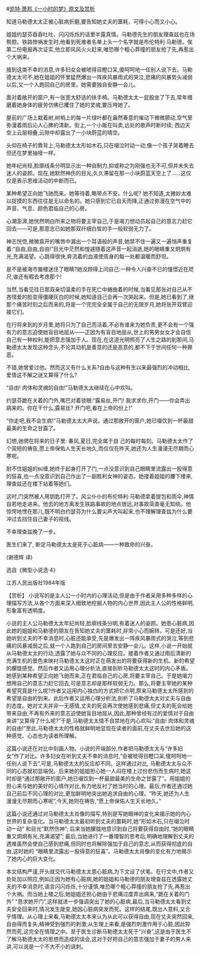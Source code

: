 #[凯特·萧邦《一小时的梦》原文及赏析](https://www.vrrw.net/wx/15455.html)

知道马勒德太太正被心脏病折磨,要告知她丈夫的噩耗，可得小心而又小心。

姐姐约瑟芬吞吞吐吐、闪闪烁烁的话里半露真情。马勒德先生的朋友理查兹也在场帮腔。铁路惨祸发生时,他看到死难者名单上头一个名字就是布伦特利·马勒德。俟第二份电报再次证实,他立即风风火火赶来,唯恐哪个粗心莽撞的朋友抢了先,再惹出个大祸来。

接到这类不幸的消息,许多妇女会被唬得目瞪口呆,傻呵呵地一任别人说下去。马勒德太太可不,她在姐姐的怀里猛然爆出一阵疾风暴雨式的哭泣,悲痛的风暴势头减弱以后,又一个人跑回自己的房里。她需要独自安静一会儿。

面对着敞开的窗户,有一张宽大舒适的扶手椅。马勒德太太一屁股坐了下去,常年缠磨着她身体的疲劳仿佛已攫住了她的灵魂,要压垮她了。

屋前的广场上栽着树,树梢上的每一片绿叶都在盎然春意的催动下微微颤动,空气里弥漫着雨后沁人心脾的清新。街上,一个小贩在叫卖,远处的歌声时断时续; 西边天空上云层相叠,云隙中却露出了一小块蔚蓝的晴空。

头仰在椅子的靠背上,马勒德太太形如木石,只在啜泣时动一动,像一个孩子哭着睡去但还在梦里抽噎一样。

她年纪尚轻,脸廓线条分明显示出一种自制力,抑或称之为刚强也无不可,但并未失去迷人的姿颜。现在,她默然神伤的目光,久久滞留在那一小块蔚蓝天空上了……这仅仅是表示思维活动的中断而已。

某种希望正向她飞驰而来。她等待着,略带点不安。什么呢? 她不知道,太微妙太难以捉摸的东西往往是无以命名的。她只感到它已自天而降,正通过弥漫在空气中的声音、气息、颜色君临自己的心房。

心潮澎湃,她恍然明白所来之物将要主宰自己,于是竭力想动员起自己的意志力赶它回去——可是,那意志已如她那双纤细白皙的手一般软弱无力了。

神志恍惚,微微翕开的嘴唇中漏出一个耳语般的声音,她禁不住一遍又一遍悄声重复着:“自由,自由,自由!”目光中茫然和惶遽随着这声音一起消逝,她的眼睛重又炯炯有光,充满渴望。心跳得很快,奔流着的血液使周身的每一处都温暖而舒坦。

是不是被海市蜃楼迷住了眼睛?她没顾得上问自己:一种令人兴奋不已的憧憬近在咫尺,谁还有暇去考虑那个!

当然,当看见往日那双亲切温柔的手在死亡中蜷曲着的时候,当看见那张对自己从不吝惜爱的脸变得僵硬灰白的时候,她知道自己会再一次哭起来。但是,她已看到了,继那个痛苦时刻之后而来的,将是一个完完全全属于自己的无限岁月,她将张开双臂迎接它们。

在行将来到的岁月里,她将只为了自己而活着,不必有谁来为她负责,更不会有一个强有力的意志迫使她盲目地屈从——正因为有盲目地屈从,世上的男男女女才会自信自己有一种权利,能把意志强加于人。现在,在这道光明照亮了人生之路的刹那间,马勒德太太发现这种念头,不论其动机是善意的还是恶意的,都不下于世间任何一种罪恶。

不错,她曾爱过他。然而这又有什么关系?自由与这种有生以来最强烈的冲动相比,爱情这不解之谜又算得了什么?

“自由! 肉体和灵魂的自由!”马勒德太太继续在心中欢叫。

约瑟芬跪在关着的门外,嘴巴对着锁眼:“露易丝,开门! 我求求你,开门——你会弄出病来的。你在干什么,露易丝? 开门吧,看在上帝的份上!”

“你走吧,我不会生病!”马勒德太太大声说。通过那敞开的窗户,她已啜饮到一杯最甜最美的生命之甘露了。

幻想,驰骋在将来的日子里: 春风,夏日,完全属于自 己的每时每刻。马勒德太太作了个简短的祷告,愿上帝保佑人生天长地久,而仅仅在昨天,她还为人生漫漫无尽期而心寒呢。

耐不住姐姐的纠缠,她终于起身打开了门,一点没意识到自己眼睛里流露出一股得意的狂喜,也一点没意识到自己作出了一副胜利女神的姿态。她搂着姐姐的腰下楼来,理查兹还在楼下站着等她们。

这时,门突然被人用钥匙打开了。风尘仆仆的布伦特利·马勒德拿着提包和雨伞,神情自若地走进来。他去的地方离发生铁路事故的地点很远,对事故简直毫无知晓。他惊愕地愣在那儿,既不明白约瑟芬为什么要尖声大叫起来,也不理解理查兹为什么要冲过去挡住自己妻子的视线。

不幸理查兹晚了一步。

医生们来了, 断定马勒德太太是死于心脏病——一种致命的兴奋。

(谢德辉 译)

选自《微型小说选·4》

江苏人民出版社1984年版



【赏析】 小说写的是主人公一小时内的心理活动,但是由于作者采用多种多样的心理描写方法,从各个方面来深入细致地挖掘人物的内心世界,因此主人公的性格鲜明,形象富有透明度。

小说的主人公马勒德太太年纪尚轻,脸廓线条分明,有着迷人的姿颜。她患心脏病,因此她的姐姐和马勒德的朋友在告知她丈夫的噩耗时,非常小心而婉转。可是还好,当她听到丈夫的不幸消息时,心脏还能承受,先是爆发出一阵疾风暴雨式的哭泣,等到悲痛的风暴减弱之后,就一个人跑到自己的房间里去安静一会儿。这样,小说一开始就从马勒德太太的行动,透露了她与众不同的心理反应。接着作者又通过雨后清新的充满生机的景色来映衬马勒德太太这时正在萌发出的将要获得新的生机、新的希望的朦胧感觉。然后作者又运用心理分析法,直接剖析马勒德太太这时的内心矛盾。她感到某种希望正向她飞驰而来,正在君临自己的心房,将要主宰自己。于是她竭力想用自己的意志力赶它回去,可是意志却是那样软弱无力。那么,将要主宰她的某种希望究竟是什么呢?作者又运用内心独白的方式把它点明,原来马勒德太太所感到的希望是自由的到来。此后作者又运用心理分析法,剖析了马勒德太太对丈夫与自由的态度。她对丈夫并非一无感情,丈夫的死会再次使她感到悲痛,但丈夫的死会给她带来自由,不再有外来的意志迫使她盲目地屈从,因此,那种曾经有过的爱情对于自由来讲“又算得了什么呢?”于是,马勒德太太情不自禁地在内心欢叫:“自由! 肉体和灵魂的自由!”至此,马勒德太太的性格就鲜明地显现在读者的面前,在丈夫去世后她的这种感觉、心态也为读者所理解。

这篇小说还在对比中刻画人物。小说的开端部分,作者把马勒德太太与“许多妇女”作了对比。许多妇女在听到丈夫不幸的消息时,“会被唬得目瞪口呆,傻呵呵地一任别人说下去”,可是,马勒德太太的反应却不同。这样通过对比, 马勒德太太与众不同的心态就初显端倪。后来她的姐姐担心她一人闷在楼上过份悲伤而生病时,她这时却是“通过那敞开的窗户,她已啜饮到一杯最甜最美的生命之甘露了”。用姐姐的担心来与她的美好的心情作对比,有力地反衬了她当时的心理。最后,作者还通过她自己前后不同心理的对比,更加鲜明地突出她追求自由的心理。“昨天,她还为人生漫漫无尽期而心寒呢”,今天,她则在祷告,“愿上帝保佑人生天长地久。”

这篇小说还通过对马勒德太太肖像的描写,特别是写她眼神的变化来揭示她的内心世界的复杂变化。当马勒德太太最初听到丈夫的噩耗时,她“形如木石,只在啜泣时动一动” 和目光“默然伤神”; 后来当她朦胧地意识到自己将要获得自由时,“她的眼睛重又炯炯有光,充满渴望”; 最后,当她进行了一番理智的思考后,明确地理解到丈夫的遇难虽然会使自己感到悲痛,但同时也将解除强加于自己的意志,从而获得彻底的自由,这时她的 “眼睛里流露出一股得意的狂喜”。马勒德太太肖像的变化有力地揭示了她内心的巨大变化。

本文结构严谨,开头就交代马勒德太太患心脏病,为下文设了伏笔。在行文中,作者又处处加以照应,例如正因为她有心脏病,她的姐姐和马勒德的朋友理查兹在透露她丈夫的不幸消息时,语言闪闪烁烁,十分谨慎,唯恐哪个粗心莽撞的朋友抢了先,再惹出个大祸。而当她上楼之后,她姐姐还担心她由于悲痛过度弄出病来,“跪在关着的门外” “恳求她开门”,这样就进一步强调突出了她的心脏病,最后,当马勒德太太看到丈夫安全回来时,情况发生陡变,她因心脏病突发而死。这样的结尾,既出人意料,又合乎情理。从心理上来看,马勒德太太本来认为从此可以获得自由,现在丈夫突然回来,自由得而复失,精神受到强烈的刺激;从生理上来看,是强烈刺激作用于心脏,因此猝然而死,这完全在情理之中。至于医生诊断马勒德太太死于“兴奋”,这是由于医生不了解马勒德太太的思想而造成的误会,这对于好把自己的意志强加于妻子的男人来讲,可以说是一个不大不小的讽刺。

